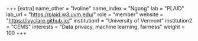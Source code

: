 +++
[extra]
name_other = "Ivoline" 
name_index = "Ngong"
lab = "PLAID"
lab_url = "https://plaid.w3.uvm.edu/"
role = "member"
website = "https://ivyclare.github.io/"
institution1 = "University of Vermont"
institution2 = "CEMS"
interests = "Data privacy, machine learning, fairness"
weight = 100
+++